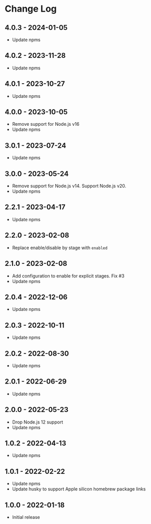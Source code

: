 # Change Log

## 4.0.3 - 2024-01-05

- Update npms

## 4.0.2 - 2023-11-28

- Update npms

## 4.0.1 - 2023-10-27

- Update npms

## 4.0.0 - 2023-10-05

- Remove support for Node.js v16
- Update npms

## 3.0.1 - 2023-07-24

- Update npms

## 3.0.0 - 2023-05-24

- Remove support for Node.js v14. Support Node.js v20.
- Update npms

## 2.2.1 - 2023-04-17

- Update npms

## 2.2.0 - 2023-02-08

- Replace enable/disable by stage with `enabled`

## 2.1.0 - 2023-02-08

- Add configuration to enable for explicit stages. Fix #3
- Update npms

## 2.0.4 - 2022-12-06

- Update npms

## 2.0.3 - 2022-10-11

- Update npms

## 2.0.2 - 2022-08-30

- Update npms

## 2.0.1 - 2022-06-29

- Update npms

## 2.0.0 - 2022-05-23

- Drop Node.js 12 support
- Update npms

## 1.0.2 - 2022-04-13

- Update npms

## 1.0.1 - 2022-02-22

- Update npms
- Update husky to support Apple silicon homebrew package links

## 1.0.0 - 2022-01-18

- Initial release
